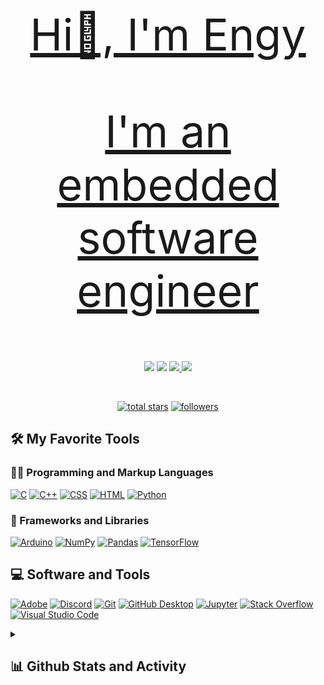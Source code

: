 <p align="center">
  <a href="https://github.com/En9yCS">
  <div align="center" style="font-size:70px">
  Hi👋, I'm Engy
  
  
  I'm an embedded software engineer
  </div>
</p>

<p align="center">
  <a href="https://github.com/En9yCS">
</p>

<p align="center">
  <!-- Typing SVG by En9yCS - https://github.com/En9yCS/readme-typing-svg -->
  <a href="https://github.com/En9yCS/readme-typing-svg">
</p>

<!-- Social icons section -->
<p align="center">
<a href="https://discord.gg/nV6ckPCp" target="_blank"><img src="https://img.shields.io/badge/Discord-0077B5?style=for-the-badge&logo=discord&logoColor=white"></a>
<a href="https://linkedin.com/in/EngyEsam" target="_blank"><img src="https://img.shields.io/badge/LinkedIn-0077B5?style=for-the-badge&logo=linkedin&logoColor=white"></a>
<a href="https://fb.com/engi.elsenherawy" target="_blank"><img src="https://img.shields.io/badge/Facebook-1877F2?style=for-the-badge&logo=facebook&logoColor=white">
<a href="https://www.hackerrank.com/engielsenherawy?hr_r=1" target="_blank"><img src="https://img.shields.io/badge/HackerRank-0077B5?style=for-the-badge&logo=hackerrank&logoColor=white">
</p>

<br/>

<!-- Social badges section -->
<!-- Badges with custom icons - https://github.com/En9yCS/custom-icon-badges -->
<!-- View counter - https://github.com/En9yCS/Simple-View-Counter -->
<p align="center">
  <a href="https://github.com/En9yCS?tab=repositories&sort=stargazers">
    <img alt="total stars" title="Total stars on GitHub" src="https://custom-icon-badges.demolab.com/github/stars/En9yCS?color=55960c&style=for-the-badge&labelColor=488207&logo=star"/></a>
  <a href="https://github.com/En9yCS?tab=followers">
    <img alt="followers" title="Follow me on Github" src="https://custom-icon-badges.demolab.com/github/followers/En9yCS?color=236ad3&labelColor=1155ba&style=for-the-badge&logo=person-add&label=Follow&logoColor=white"/></a>
</p>


  <summary><h2>🛠️ My Favorite Tools</h2></summary>
  <!-- Some badges are from https://github.com/Ileriayo/markdown-badges -->

  <h3>👨‍💻 Programming and Markup Languages</h3>

  <p>
      <a href="https://github.com/search?q=user%3AEn9yCS+language%3Ac"><img alt="C" src="https://custom-icon-badges.demolab.com/badge/C-03599C.svg?logo=c-in-hexagon&logoColor=white"></a>
      <a href="https://github.com/search?q=user%3AEn9yCS+language%3Acpp"><img alt="C++" src="https://custom-icon-badges.demolab.com/badge/C++-9C033A.svg?logo=cpp2&logoColor=white"></a>
      <a href="https://github.com/search?q=user%3AEn9yCS+language%3Acss"><img alt="CSS" src="https://img.shields.io/badge/CSS-1572B6.svg?logo=css3&logoColor=white"></a>
      <a href="https://github.com/search?q=user%3AEn9yCS+language%3Ahtml"><img alt="HTML" src="https://img.shields.io/badge/HTML-E34F26.svg?logo=html5&logoColor=white"></a>
      <a href="https://github.com/search?q=user%3AEn9yCS+language%3Apython"><img alt="Python" src="https://img.shields.io/badge/Python-14354C.svg?logo=python&logoColor=white"></a>
  </p>

  <h3>🧰 Frameworks and Libraries</h3>

  <p>
      <a href="#"><img alt="Arduino" src="https://img.shields.io/badge/-Arduino-00979D?logo=Arduino&logoColor=white"></a>
      <a href="#"><img alt="NumPy" src="https://img.shields.io/badge/Numpy-013243.svg?logo=numpy&logoColor=white"></a>
      <a href="#"><img alt="Pandas" src="https://img.shields.io/badge/Pandas-150458.svg?logo=pandas&logoColor=white"></a>
      <a href="#"><img alt="TensorFlow" src="https://img.shields.io/badge/TensorFlow-FF6F00.svg?logo=TensorFlow&logoColor=white"></a>
  </p>

  <h2>💻 Software and Tools</h2>

  <p>
      <a href="#"><img alt="Adobe" src="https://img.shields.io/badge/Adobe-FF0000.svg?logo=adobe&logoColor=white"></a>
      <a href="#"><img alt="Discord" src="https://img.shields.io/badge/-Discord-5865F2.svg?logo=discord&logoColor=white"></a>
      <a href="#"><img alt="Git" src="https://img.shields.io/badge/Git-F05033.svg?logo=git&logoColor=white"></a>
      <a href="#"><img alt="GitHub Desktop" src="https://img.shields.io/badge/GitHub%20Desktop-8034A9.svg?logo=github&logoColor=white"></a>
      <a href="#"><img alt="Jupyter" src="https://img.shields.io/badge/Jupyter-F37626.svg?logo=Jupyter&logoColor=white"></a>
      <a href="#"><img alt="Stack Overflow" src="https://img.shields.io/badge/-Stack%20Overflow-FE7A16?logo=stack-overflow&logoColor=white"></a>
      <a href="#"><img alt="Visual Studio Code" src="https://img.shields.io/badge/Visual%20Studio%20Code-0078d7.svg?logo=visual-studio-code&logoColor=white"></a>
  </p>
</details>
<details> 
  <summary><h2>📊 Github Stats and Activity</h2></summary>
  <h3>💻 GitHub Profile Stats</h3>

  <!-- https://github.com/anuraghazra/github-readme-stats -->

  <a href="https://github.com/anuraghazra/github-readme-stats"><img alt="En9yCS's Github Stats" src="https://denvercoder1-github-readme-stats.vercel.app/api/?username=En9yCS&show_icons=true&include_all_commits=true&count_private=true&theme=react&hide_border=true&bg_color=1F222E&title_color=F85D7F&icon_color=F8D866" height="192px"/></a>
  <a href="https://github.com/anuraghazra/github-readme-stats"><img alt="En9yCS's Top Languages" src="https://denvercoder1-github-readme-stats.vercel.app/api/top-langs/?username=En9yCS&langs_count=8&layout=compact&theme=react&hide_border=true&bg_color=1F222E&title_color=F85D7F&icon_color=F8D866&hide=Jupyter%20Notebook,Roff" height="192px"/></a>
  <br/>

</details>
